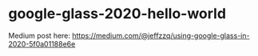 # google-glass-2020-hello-world

Medium post here: https://medium.com/@jeffzzq/using-google-glass-in-2020-5f0a01188e6e